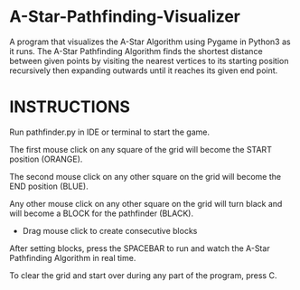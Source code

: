 # A-Star-Pathfinding-Visualizer
A program that visualizes the A-Star Algorithm using Pygame in Python3 as it runs. The A-Star Pathfinding Algorithm finds the shortest distance between given points by visiting the nearest vertices to its starting position recursively then expanding outwards until it reaches its given end point.

# INSTRUCTIONS

Run pathfinder.py in IDE or terminal to start the game.

The first mouse click on any square of the grid will become the START position (ORANGE).

The second mouse click on any other square on the grid will become the END position (BLUE).

Any other mouse click on any other square on the grid will turn black and will become a BLOCK for the pathfinder (BLACK).
- Drag mouse click to create consecutive blocks

After setting blocks, press the SPACEBAR to run and watch the A-Star Pathfinding Algorithm in real time.

To clear the grid and start over during any part of the program, press C. 


